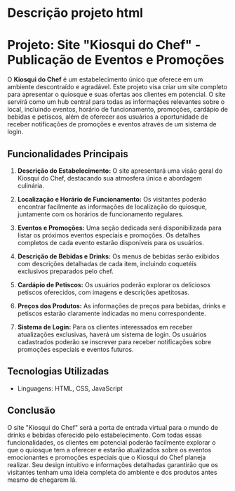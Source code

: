 # Descrição projeto html
# Projeto: Site "Kiosqui do Chef" - Publicação de Eventos e Promoções

O **Kiosqui do Chef** é um estabelecimento único que oferece em um ambiente descontraído e agradável. Este projeto visa criar um site completo para apresentar o quiosque e suas ofertas aos clientes em potencial. O site servirá como um hub central para todas as informações relevantes sobre o local, incluindo eventos, horário de funcionamento, promoções, cardápio de bebidas e petiscos, além de oferecer aos usuários a oportunidade de receber notificações de promoções e eventos através de um sistema de login.

## Funcionalidades Principais

1. **Descrição do Estabelecimento:** O site apresentará uma visão geral do Kiosqui do Chef, destacando sua atmosfera única e abordagem culinária.

2. **Localização e Horário de Funcionamento:** Os visitantes poderão encontrar facilmente as informações de localização do quiosque, juntamente com os horários de funcionamento regulares.

3. **Eventos e Promoções:** Uma seção dedicada será disponibilizada para listar os próximos eventos especiais e promoções. Os detalhes completos de cada evento estarão disponíveis para os usuários.

4. **Descrição de Bebidas e Drinks:** Os menus de bebidas serão exibidos com descrições detalhadas de cada item, incluindo coquetéis exclusivos preparados pelo chef.

5. **Cardápio de Petiscos:** Os usuários poderão explorar os deliciosos petiscos oferecidos, com imagens e descrições apetitosas.

6. **Preços dos Produtos:** As informações de preços para bebidas, drinks e petiscos estarão claramente indicadas no menu correspondente.

7. **Sistema de Login:** Para os clientes interessados em receber atualizações exclusivas, haverá um sistema de login. Os usuários cadastrados poderão se inscrever para receber notificações sobre promoções especiais e eventos futuros.

## Tecnologias Utilizadas

- Linguagens: HTML, CSS, JavaScript

## Conclusão

O site "Kiosqui do Chef" será a porta de entrada virtual para o mundo de drinks e bebidas oferecido pelo estabelecimento. Com todas essas funcionalidades, os clientes em potencial poderão facilmente explorar o que o quiosque tem a oferecer e estarão atualizados sobre os eventos emocionantes e promoções especiais que o Kiosqui do Chef planeja realizar. Seu design intuitivo e informações detalhadas garantirão que os visitantes tenham uma ideia completa do ambiente e dos produtos antes mesmo de chegarem lá.
